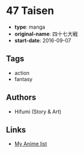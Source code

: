 # 47 Taisen

-   **type**: manga
-   **original-name**: 四十七大戦
-   **start-date**: 2016-09-07

## Tags

-   action
-   fantasy

## Authors

-   Hifumi (Story & Art)

## Links

-   [My Anime list](https://myanimelist.net/manga/114218/47_Taisen)
